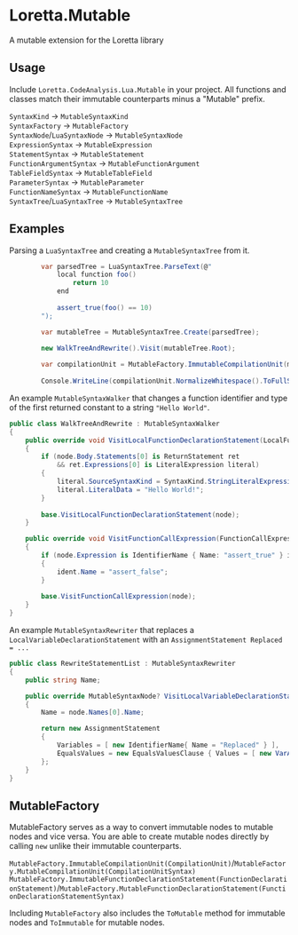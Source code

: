 # Loretta.Mutable
A mutable extension for the Loretta library

## Usage

Include `Loretta.CodeAnalysis.Lua.Mutable` in your project. All functions and classes match their immutable counterparts minus a "Mutable" prefix.  
  
`SyntaxKind` -> `MutableSyntaxKind`  
`SyntaxFactory` -> `MutableFactory`  
`SyntaxNode`/`LuaSyntaxNode` -> `MutableSyntaxNode`  
`ExpressionSyntax` -> `MutableExpression`  
`StatementSyntax` -> `MutableStatement`  
`FunctionArgumentSyntax` -> `MutableFunctionArgument`  
`TableFieldSyntax` -> `MutableTableField`  
`ParameterSyntax` -> `MutableParameter`  
`FunctionNameSyntax` -> `MutableFunctionName`  
`SyntaxTree`/`LuaSyntaxTree` -> `MutableSyntaxTree`  
  
## Examples

Parsing a `LuaSyntaxTree` and creating a `MutableSyntaxTree` from it.

```cs 
		var parsedTree = LuaSyntaxTree.ParseText(@"
			local function foo() 
				return 10
			end
			
			assert_true(foo() == 10)
		");

		var mutableTree = MutableSyntaxTree.Create(parsedTree);
		
		new WalkTreeAndRewrite().Visit(mutableTree.Root);

		var compilationUnit = MutableFactory.ImmutableCompilationUnit(mutableTree.Root);
		
		Console.WriteLine(compilationUnit.NormalizeWhitespace().ToFullString());
```

An example `MutableSyntaxWalker` that changes a function identifier and type of the first returned constant to a string `"Hello World"`.  

```cs 
public class WalkTreeAndRewrite : MutableSyntaxWalker
{
	public override void VisitLocalFunctionDeclarationStatement(LocalFunctionDeclarationStatement node)
	{
		if (node.Body.Statements[0] is ReturnStatement ret
		    && ret.Expressions[0] is LiteralExpression literal)
		{
			literal.SourceSyntaxKind = SyntaxKind.StringLiteralExpression;
			literal.LiteralData = "Hello World!";
		}
		
		base.VisitLocalFunctionDeclarationStatement(node);
	}

	public override void VisitFunctionCallExpression(FunctionCallExpression node)
	{
		if (node.Expression is IdentifierName { Name: "assert_true" } ident)
		{
			ident.Name = "assert_false";
		}
		
		base.VisitFunctionCallExpression(node);
	}
}
```

An example `MutableSyntaxRewriter` that replaces a `LocalVariableDeclarationStatement` with an `AssignmentStatement Replaced = ...` 

```cs 
public class RewriteStatementList : MutableSyntaxRewriter
{
	public string Name;

	public override MutableSyntaxNode? VisitLocalVariableDeclarationStatement(LocalVariableDeclarationStatement node)
	{
		Name = node.Names[0].Name;

		return new AssignmentStatement
		{
			Variables = [ new IdentifierName{ Name = "Replaced" } ],
			EqualsValues = new EqualsValuesClause { Values = [ new VarArgExpression() ] }
		};
	}
}
```  
  
## MutableFactory   
  
MutableFactory serves as a way to convert immutable nodes to mutable nodes and vice versa. You are able to create mutable nodes directly by calling `new` unlike their immutable counterparts.  
  
`MutableFactory.ImmutableCompilationUnit(CompilationUnit)`/`MutableFactory.MutableCompilationUnit(CompilationUnitSyntax)`  
`MutableFactory.ImmutableFunctionDeclarationStatement(FunctionDeclarationStatement)`/`MutableFactory.MutableFunctionDeclarationStatement(FunctionDeclarationStatementSyntax)`  
  
Including `MutableFactory` also includes the `ToMutable` method for immutable nodes and `ToImmutable` for mutable nodes.  